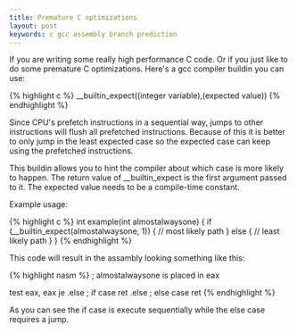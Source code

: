 ```yaml
---
title: Premature C optimizations
layout: post
keywords: c gcc assembly branch prediction
---
```


If you are writing some really high performance C code. Or if you just like to do some premature C optimizations. Here's a gcc compiler buildin you can use:

{% highlight c %}
__builtin_expect((integer variable),(expected value))
{% endhighlight %}

Since CPU's prefetch instructions in a sequential way, jumps to other instructions will flush all prefetched instructions. Because of this it is better to only jump in the least expected case so the expected case can keep using the prefetched instructions.

This buildin allows you to hint the compiler about which case is more likely to happen. The return value of \_\_builtin_expect is the first argument passed to it. The expected value needs to be a compile-time constant.

Example usage:

{% highlight c %}
int example(int almostalwaysone) {
  if (__builtin_expect(almostalwaysone, 1)) {
    // most likely path
  } else {
    // least likely path
  }
}
{% endhighlight %}

This code will result in the assambly looking something like this:

{% highlight nasm %}
; almostalwaysone is placed in eax

  test   eax, eax
  je     .else
  ; if case
  ret
.else
  ; else case
  ret
{% endhighlight %}

As you can see the if case is execute sequentially while the else case requires a jump.

